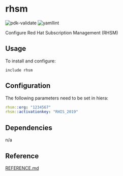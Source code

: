 # rhsm

![pdk-validate](https://github.com/ncsa/puppet-rhsm/workflows/pdk-validate/badge.svg)
![yamllint](https://github.com/ncsa/puppet-rhsm/workflows/yamllint/badge.svg)

Configure Red Hat Subscription Management (RHSM)

## Usage

To install and configure:

```puppet
include rhsm
```

## Configuration

The following parameters need to be set in hiera:
```yaml
rhsm::org: "1234567"
rhsm::activationkey: "RHIS_2019"
```

## Dependencies

n/a

## Reference

[REFERENCE.md](REFERENCE.md)

